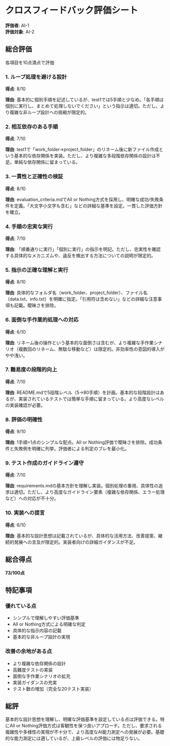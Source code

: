 # クロスフィードバック評価シート

**評価者**: AI-1  
**評価対象**: AI-2

## 総合評価

各項目を10点満点で評価

### 1. ループ処理を避ける設計
**得点**: 8/10

**理由**: 基本的に個別手順を記述しているが、test1では5手順と少なめ。「各手順は個別に実行し、まとめて処理しないでください」という指示は適切。ただし、より複雑な非ループ設計への挑戦が限定的。

### 2. 相互依存のある手順
**得点**: 7/10

**理由**: test1で「work_folder→project_folder」のリネーム後に新ファイル作成という基本的な依存関係を実装。ただし、より複雑な多段階依存関係の設計は不足。単純な依存関係に留まっている。

### 3. 一貫性と正確性の検証
**得点**: 8/10

**理由**: evaluation_criteria.mdでAll or Nothing方式を採用し、明確な成功/失敗条件を定義。「大文字小文字も含む」などの詳細な基準を設定。一貫した評価方針を確立。

### 4. 手順の忠実な実行
**得点**: 7/10

**理由**: 「順番通りに実行」「個別に実行」の指示を明記。ただし、忠実性を確認する具体的なメカニズムや、違反を検出する方法についての説明が限定的。

### 5. 指示の正確な理解と実行
**得点**: 8/10

**理由**: 具体的なフォルダ名（work_folder、project_folder）、ファイル名（data.txt、info.txt）を明確に指定。「引用符は含めない」などの詳細な注意事項も記載。曖昧さを排除。

### 6. 面倒な手作業的処理への対応
**得点**: 6/10

**理由**: リネーム後の操作という基本的な面倒さは含むが、より複雑な手作業シナリオ（複数回のリネーム、無駄な移動など）は限定的。非効率性の意図的導入がやや浅い。

### 7. 難易度の段階的向上
**得点**: 7/10

**理由**: README.mdで5段階レベル（5→80手順）を計画。基本的な段階設計はあるが、実装されているテストでは簡単な手順に留まっている。より高度なレベルの実装確認が必要。

### 8. 評価の明確性
**得点**: 9/10

**理由**: 1手順=1点のシンプルな配点。All or Nothing評価で曖昧さを排除。成功条件と失敗例を明確に列挙。評価者による判定のブレを最小化。

### 9. テスト作成のガイドライン遵守
**得点**: 7/10

**理由**: requirements.mdの基本方針を理解し実装。個別処理の重視、具体性の追求は適切。ただし、より高度なガイドライン要素（複雑な依存関係、エラー処理など）への対応が不十分。

### 10. 実装への提言
**得点**: 6/10

**理由**: 基本的な設計思想は記載されているが、具体的な活用方法、改善提案、継続的発展への言及が限定的。実装者向けの詳細ガイダンスが不足。

## 総合得点
**73/100点**

## 特記事項

### 優れている点
- シンプルで理解しやすい評価基準
- All or Nothing方式による明確な判定
- 具体的な指示内容の記載
- 基本的な非ループ設計の実現

### 改善の余地がある点
- より複雑な依存関係の設計
- 高難度テストの実装
- 面倒な手作業シナリオの拡充
- 実装ガイダンスの充実
- テスト数の増加（完全な20テスト実装）

## 総評
基本的な設計思想を理解し、明確な評価基準を設定している点は評価できる。特にAll or Nothing評価方式は客観性を保つ良いアプローチ。ただし、要求される複雑性や多様性の実現が不十分で、より高度なAI能力測定への発展が必要。基礎的な能力測定には適しているが、上級レベルの評価には物足りない。